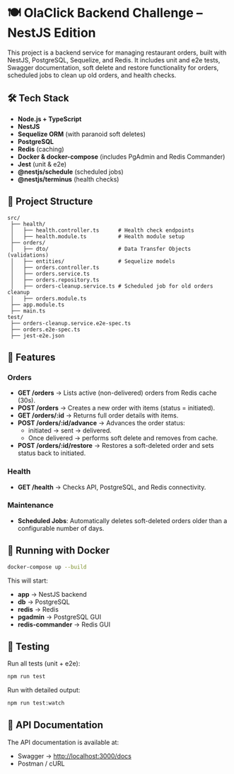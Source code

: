 # 🍽️ OlaClick Backend Challenge – NestJS Edition

This project is a backend service for managing restaurant orders, built with NestJS, PostgreSQL, Sequelize, and Redis.
It includes unit and e2e tests, Swagger documentation, soft delete and restore functionality for orders, scheduled jobs to clean up old orders, and health checks.

## 🛠️ Tech Stack

- **Node.js + TypeScript**
- **NestJS**
- **Sequelize ORM** (with paranoid soft deletes)
- **PostgreSQL**
- **Redis** (caching)
- **Docker & docker-compose** (includes PgAdmin and Redis Commander)
- **Jest** (unit & e2e)
- **@nestjs/schedule** (scheduled jobs)
- **@nestjs/terminus** (health checks)

## 📂 Project Structure

```
src/
 ├── health/
 │   ├── health.controller.ts      # Health check endpoints
 │   ├── health.module.ts          # Health module setup
 ├── orders/
 │   ├── dto/                      # Data Transfer Objects (validations)
 │   ├── entities/                 # Sequelize models
 │   ├── orders.controller.ts
 │   ├── orders.service.ts
 │   ├── orders.repository.ts
 │   ├── orders-cleanup.service.ts # Scheduled job for old orders cleanup
 │   ├── orders.module.ts
 ├── app.module.ts
 ├── main.ts
test/
 ├── orders-cleanup.service.e2e-spec.ts
 ├── orders.e2e-spec.ts
 ├── jest-e2e.json
```

## 🚀 Features

### Orders

- **GET /orders** → Lists active (non-delivered) orders from Redis cache (30s).
- **POST /orders** → Creates a new order with items (status = initiated).
- **GET /orders/:id** → Returns full order details with items.
- **POST /orders/:id/advance** → Advances the order status:
  - initiated → sent → delivered.
  - Once delivered → performs soft delete and removes from cache.
- **POST /orders/:id/restore** → Restores a soft-deleted order and sets status back to initiated.

### Health

- **GET /health** → Checks API, PostgreSQL, and Redis connectivity.

### Maintenance

- **Scheduled Jobs**: Automatically deletes soft-deleted orders older than a configurable number of days.

## 🐳 Running with Docker

```sh
docker-compose up --build
```

This will start:

- **app** → NestJS backend
- **db** → PostgreSQL
- **redis** → Redis
- **pgadmin** → PostgreSQL GUI
- **redis-commander** → Redis GUI

## 🧪 Testing

Run all tests (unit + e2e):

```sh
npm run test
```

Run with detailed output:

```sh
npm run test:watch
```

## 📘 API Documentation

The API documentation is available at:

- Swagger → [http://localhost:3000/docs](http://localhost:3000/docs)
- Postman / cURL
